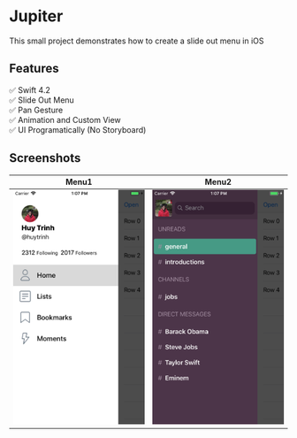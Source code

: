 # Jupiter

This small project demonstrates how to create a slide out menu in iOS

## Features
:white_check_mark: Swift 4.2 <br/>
:white_check_mark: Slide Out Menu <br/>
:white_check_mark: Pan Gesture <br/>
:white_check_mark: Animation and Custom View <br/>
:white_check_mark: UI Programatically (No Storyboard) <br/>

## Screenshots

| Menu1     | Menu2   | 
| :-------------: | :-------------: | 
| ![Menu1](screenshot/menu1.png) | ![Menu2](screenshot/menu2.png) |



